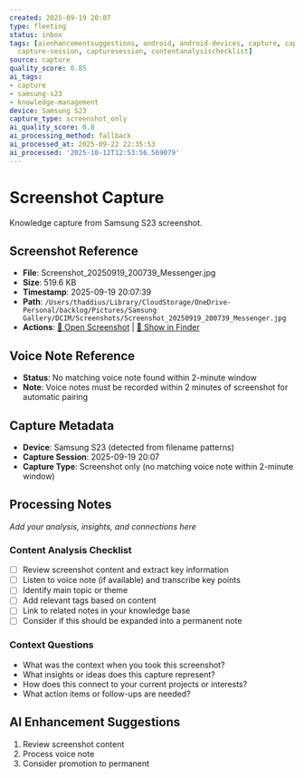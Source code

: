```yaml
---
created: 2025-09-19 20:07
type: fleeting
status: inbox
tags: [aienhancementsuggestions, android, android-devices, capture, capture-metadata,
  capture-session, capturesession, contentanalysischecklist]
source: capture
quality_score: 0.85
ai_tags:
- capture
- samsung-s23
- knowledge-management
device: Samsung S23
capture_type: screenshot_only
ai_quality_score: 0.8
ai_processing_method: fallback
ai_processed_at: 2025-09-22 22:35:53
ai_processed: '2025-10-12T12:53:56.569079'
---
```

# Screenshot Capture

Knowledge capture from Samsung S23 screenshot.

## Screenshot Reference

- **File**: Screenshot_20250919_200739_Messenger.jpg
- **Size**: 519.6 KB
- **Timestamp**: 2025-09-19 20:07:39
- **Path**: `/Users/thaddius/Library/CloudStorage/OneDrive-Personal/backlog/Pictures/Samsung Gallery/DCIM/Screenshots/Screenshot_20250919_200739_Messenger.jpg`
- **Actions**: [📸 Open Screenshot](file:///Users/thaddius/Library/CloudStorage/OneDrive-Personal/backlog/Pictures/Samsung%20Gallery/DCIM/Screenshots/Screenshot_20250919_200739_Messenger.jpg) | [📂 Show in Finder](file:///Users/thaddius/Library/CloudStorage/OneDrive-Personal/backlog/Pictures/Samsung%20Gallery/DCIM/Screenshots/)

## Voice Note Reference

- **Status**: No matching voice note found within 2-minute window
- **Note**: Voice notes must be recorded within 2 minutes of screenshot for automatic pairing

## Capture Metadata

- **Device**: Samsung S23 (detected from filename patterns)
- **Capture Session**: 2025-09-19 20:07
- **Capture Type**: Screenshot only (no matching voice note within 2-minute window)

## Processing Notes

*Add your analysis, insights, and connections here*

### Content Analysis Checklist
- [ ] Review screenshot content and extract key information
- [ ] Listen to voice note (if available) and transcribe key points
- [ ] Identify main topic or theme
- [ ] Add relevant tags based on content
- [ ] Link to related notes in your knowledge base
- [ ] Consider if this should be expanded into a permanent note

### Context Questions
- What was the context when you took this screenshot?
- What insights or ideas does this capture represent?
- How does this connect to your current projects or interests?
- What action items or follow-ups are needed?


## AI Enhancement Suggestions

1. Review screenshot content
2. Process voice note
3. Consider promotion to permanent
